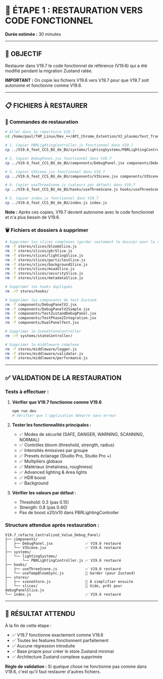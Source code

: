 # 🔧 **ÉTAPE 1 : RESTAURATION VERS CODE FONCTIONNEL**
**Durée estimée :** 30 minutes

---

## 🎯 **OBJECTIF**

Restaurer dans V19.7 le code fonctionnel de référence (V19.6) qui a été modifié pendant la migration Zustand ratée. 

**IMPORTANT :** On copie les fichiers V19.6 vers V19.7 pour que V19.7 soit autonome et fonctionne comme V19.6.

---

## 📋 **FICHIERS À RESTAURER**

### **🔄 Commandes de restauration**

```bash
# Aller dans le répertoire V19.7
cd /home/paul/THP_Linux/Dev_++/API_Chrome_Extention/V2_plasmo/Test_Transition_Anim/threejs-react-app/src/components/V19.7_refacto_Centralized_Value_Debug_Panel

# 1. Copier PBRLightingController.js fonctionnel dans V19.7
cp ../V19.6_feat_CCS_BU_de_BU/systems/lightingSystems/PBRLightingController.js systems/lightingSystems/PBRLightingController.js

# 2. Copier DebugPanel.jsx fonctionnel dans V19.7  
cp ../V19.6_feat_CCS_BU_de_BU/components/DebugPanel.jsx components/DebugPanel.jsx

# 3. Copier V3Scene.jsx fonctionnel dans V19.7
cp ../V19.6_feat_CCS_BU_de_BU/components/V3Scene.jsx components/V3Scene.jsx

# 4. Copier useThreeScene.js (valeurs par défaut) dans V19.7
cp ../V19.6_feat_CCS_BU_de_BU/hooks/useThreeScene.js hooks/useThreeScene.js

# 5. Copier index.js fonctionnel dans V19.7
cp ../V19.6_feat_CCS_BU_de_BU/index.js index.js
```

**Note :** Après ces copies, V19.7 devient autonome avec le code fonctionnel et n'a plus besoin de V19.6.

### **🗑️ Fichiers et dossiers à supprimer**

```bash
# Supprimer les slices complexes (garder seulement le dossier pour la suite)
rm -f stores/slices/bloomSlice.js
rm -f stores/slices/pbrSlice.js
rm -f stores/slices/lightingSlice.js
rm -f stores/slices/particlesSlice.js
rm -f stores/slices/backgroundSlice.js
rm -f stores/slices/msaaSlice.js
rm -f stores/slices/securitySlice.js
rm -f stores/slices/metadataSlice.js

# Supprimer les hooks dupliqués
rm -rf stores/hooks/

# Supprimer les composants de test Zustand
rm -f components/DebugPanelV2.jsx
rm -f components/DebugPanelV2Simple.jsx
rm -f components/TestZustandDebugPanel.jsx
rm -f components/TestPhase2Integration.jsx
rm -f components/DualPanelTest.jsx

# Supprimer le SceneStateController
rm -rf systems/stateController/

# Supprimer le middleware complexe
rm -f stores/middleware/logger.js
rm -f stores/middleware/validator.js
rm -f stores/middleware/performance.js
```

---

## ✅ **VALIDATION DE LA RESTAURATION**

### **Tests à effectuer :**

1. **Vérifier que V19.7 fonctionne comme V19.6**
   ```bash
   npm run dev
   # Vérifier que l'application démarre sans erreur
   ```

2. **Tester les fonctionnalités principales :**
   - ✅ Modes de sécurité (SAFE, DANGER, WARNING, SCANNING, NORMAL)
   - ✅ Contrôles bloom (threshold, strength, radius)
   - ✅ Intensités émissives par groupe
   - ✅ Presets éclairage (Studio Pro, Studio Pro +)
   - ✅ Multipliers globaux
   - ✅ Matériaux (metalness, roughness)
   - ✅ Advanced lighting & Area lights
   - ✅ HDR boost
   - ✅ Background

3. **Vérifier les valeurs par défaut :**
   - Threshold: 0.3 (pas 0.15)
   - Strength: 0.8 (pas 0.40)
   - Pas de boost x20/x10 dans PBRLightingController

### **Structure attendue après restauration :**
```
V19.7_refacto_Centralized_Value_Debug_Panel/
├── components/
│   ├── DebugPanel.jsx               ✅ V19.6 restauré
│   └── V3Scene.jsx                  ✅ V19.6 restauré
├── systems/
│   └── lightingSystems/
│       └── PBRLightingController.js ✅ V19.6 restauré
├── hooks/
│   ├── useThreeScene.js             ✅ V19.6 restauré
│   └── useTempBloomSync.js          🔄 Garder (pour Zustand)
├── stores/
│   ├── sceneStore.js                🔄 À simplifier ensuite
│   └── slices/                      📁 Vide, prêt pour debugPanelSlice.js
└── index.js                         ✅ V19.6 restauré
```

---

## 🎯 **RÉSULTAT ATTENDU**

À la fin de cette étape :
- ✅ V19.7 fonctionne exactement comme V19.6
- ✅ Toutes les features fonctionnent parfaitement
- ✅ Aucune régression introduite
- ✅ Base propre pour créer le store Zustand minimal
- ✅ Architecture Zustand complexe supprimée

**Règle de validation :** Si quelque chose ne fonctionne pas comme dans V19.6, c'est qu'il faut restaurer d'autres fichiers.